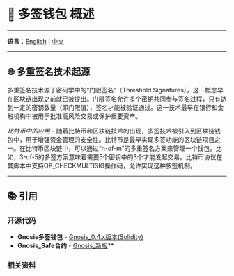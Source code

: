 # 🔐 多签钱包 概述

---

**语言**：[English](./README.md) | [中文](./README_zh.md)  

---
## 🌐 多重签名技术起源
多重签名技术源于密码学中的“门限签名”（Threshold Signatures），这一概念早在区块链出现之前就已被提出。门限签名允许多个密钥共同参与签名过程，只有达到一定的密钥数量（即门限值），签名才能被验证通过。这一技术最早在银行和金融机构中被用于批准高风险交易或保护重要资产。

*比特币中的应用* - 随着比特币和区块链技术的出现，多签技术被引入到区块链钱包中，用于增强资金管理的安全性。比特币是最早实现多签功能的区块链项目之一。在比特币区块链中，可以通过“n-of-m”的多重签名方案来管理一个钱包。比如，3-of-5的多签方案意味着需要5个密钥中的3个才能发起交易。比特币协议在其脚本中支持OP_CHECKMULTISIG操作码，允许实现这种多签机制。





---

## 📚 引用

### 开源代码
- **Gnosis多签钱包** - [Gnosis_0.4.x版本(Solidity)](https://github.com/gnosis/MultiSigWallet)
- **Gnosis_Safe合约** - [Gnosis_新版](https://github.com/safe-global/safe-contracts)**

### 相关资料